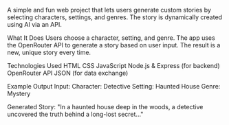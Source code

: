 A simple and fun web project that lets users generate custom stories by selecting characters, settings, and genres. The story is dynamically created using AI via an API.

What It Does
Users choose a character, setting, and genre.
The app uses the OpenRouter API to generate a story based on user input.
The result is a new, unique story every time.

Technologies Used
HTML
CSS
JavaScript
Node.js & Express (for backend)
OpenRouter API
JSON (for data exchange)

Example Output
Input:
Character: Detective
Setting: Haunted House
Genre: Mystery

Generated Story:
"In a haunted house deep in the woods, a detective uncovered the truth behind a long-lost secret..."
